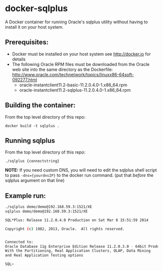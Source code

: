 docker-sqlplus
==============

A Docker container for running Oracle's sqlplus utility without having to install it on your host system.

Prerequisites:
--------------
* Docker must be installed on your host system see http://docker.io for details
* The following Oracle RPM files must be downloaded from the Oracle web site into the same directory as the Dockerfile: http://www.oracle.com/technetwork/topics/linuxx86-64soft-092277.html
    * oracle-instantclient11.2-basic-11.2.0.4.0-1.x86_64.rpm
    * oracle-instantclient11.2-sqlplus-11.2.0.4.0-1.x86_64.rpm

Building the container:
-----------------------
From the top level directory of this repo:

`docker build -t sqlplus .`

Running sqlplus
---------------
From the top level directory of this repo:

`./sqlplus {connectstring}`

**NOTE:** If you need custom DNS, you will need to edit the sqlplus shell script to pass `-dns={yourdnsIP}` to the docker run command. (put that *before* the sqlplus argument on that line)


Example run:
------------
```bash
./sqlplus demo/demo@192.168.59.3:1521/XE
sqlplus demo/demo@192.168.59.3:1521/XE

SQL*Plus: Release 11.2.0.4.0 Production on Sat Mar 8 15:51:59 2014

Copyright (c) 1982, 2013, Oracle.  All rights reserved.


Connected to:
Oracle Database 11g Enterprise Edition Release 11.2.0.3.0 - 64bit Production
With the Partitioning, Real Application Clusters, OLAP, Data Mining
and Real Application Testing options

SQL>
```

